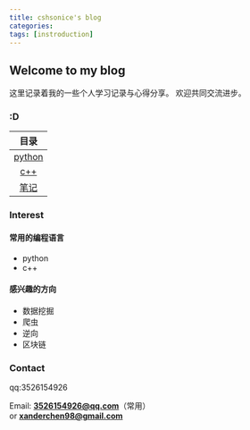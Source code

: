 ```yaml
---
title: cshsonice's blog
categories: 
tags: [instroduction]
---
```


## Welcome to my blog

这里记录着我的一些个人学习记录与心得分享。
欢迎共同交流进步。

### :D

| 目录              |
|:-----------------:|
| [python][1]       |
| [c++][2]          |
| [笔记][3]         |


### Interest
#### 常用的编程语言
* python
* c++

#### 感兴趣的方向
* 数据挖掘
* 爬虫
* 逆向
* 区块链

### Contact

qq:3526154926

Email: <strong>3526154926@qq.com</strong>（常用）<br> or <strong>xanderchen98@gmail.com</strong>





[1]: python/index.md
[2]: cpp/index.md
[3]: note/index.md

<script type="text/javascript" src="/assets/js/TOC.js"></script>

